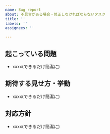 ```yaml
---
name: Bug report
about: 不具合がある場合・修正しなければならないタスク
title: ''
labels: ''
assignees: ''

---
```


## 起こっている問題

- xxxx(できるだけ簡潔に)

## 期待する見せ方・挙動

- xxxx(できるだけ簡潔に)

## 対応方針

- xxxx(できるだけ簡潔に)

